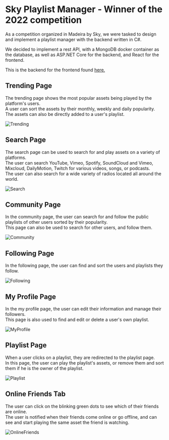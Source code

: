 # Sky Playlist Manager - Winner of the 2022 competition
As a competition organized in Madeira by Sky, we were tasked to design and implement a playlist manager with the backend written in C#.

We decided to implement a rest API, with a MongoDB docker container as the database, as well as ASP.NET Core for the backend, and React for the frontend.

This is the backend for the frontend found [here.](https://github.com/Mistakx/NET6React)


## Trending Page
The trending page shows the most popular assets being played by the platform's users. <br>
A user can sort the assets by their monthly, weekly and daily popularity. <br>
The assets can also be directly added to a user's playlist.

![Trending](./assets/Trending.gif)

## Search Page
The search page can be used to search for and play assets on a variety of platforms. <br>
The user can search YouTube, Vimeo, Spotify, SoundCloud and Vimeo, Mixcloud, DailyMotion, Twitch for various videos, songs, or podcasts. <br>
The user can also search for a wide variety of radios located all around the world.

![Search](./assets/Search.gif)


## Community Page
In the community page, the user can search for and follow the public playlists of other users sorted by their popularity. <br>
This page can also be used to search for other users, and follow them.

![Community](./assets/Community.gif)

## Following Page
In the following page, the user can find and sort the users and playlists they follow.

![Following](./assets/Following.gif)

## My Profile Page
In the my profile page, the user can edit their information and manage their followers. <br>
This page is also used to find and edit or delete a user's own playlist.

![MyProfile](./assets/MyProfile.gif)

## Playlist Page
When a user clicks on a playlist, they are redirected to the playlist page. <br>
In this page, the user can play the playlist's assets, or remove them and sort them if he is the owner of the playlist.

![Playlist](./assets/Playlist.gif)

## Online Friends Tab
The user can click on the blinking green dots to see which of their friends are online. <br>
The user is notified when their friends come online or go offline, and can see and start playing the same asset the friend is watching. 

![OnlineFriends](./assets/OnlineFriends.gif)